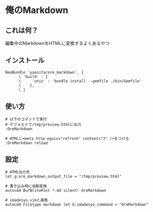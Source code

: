 俺のMarkdown
===============

## これは何？

編集中のMarkdownをHTMLに変換するよくあるやつ

## インストール

    NeoBundle 'yaasita/ore_markdown', {
          \ 'build' : {
          \     'unix' : 'bundle install --gemfile ./bin/Gemfile'
          \    },
          \ }

## 使い方
    
    # 以下のコマンドで実行
    # デフォルトで/tmp/preview.htmlに出力
    :OreMarkdown

    # HTMLに<meta http-equiv="refresh" content="3" />をつける
    :OreMarkdown reload

## 設定

    # HTML出力先
    let g:ore_markdown_output_file = "/tmp/preview.html"

    # 書き込み時に自動変換
    autocmd BufWritePost *.md silent! OreMarkdown

    # imadesyo.vimと連携
    autocmd Filetype markdown let b:imadesyo_command = "OreMarkdown"
